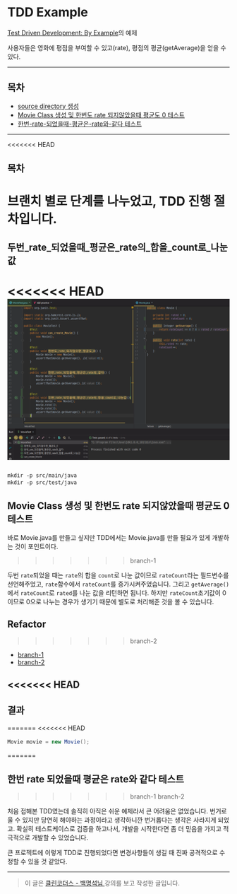 # TDD Example

[Test Driven Development: By Example](https://www.amazon.com/Test-Driven-Development-Kent-Beck/dp/0321146530)의 예제

사용자들은 영화에 평점을 부여할 수 있고(rate), 평점의 평균(getAverage)을 얻을 수 있다.

---
## 목차
- [source directory 생성](#source-directory-생성)
- [Movie Class 생성 및 한번도 rate 되지않았을때 평균도 0 테스트](#Movie-Class-생성-및-한번도-rate-되지않았을때-평균도-0-테스트)
- [한번-rate-되었을때-평균은-rate와-같다 테스트](#한번-rate-되었을때-평균은-rate와-같다-테스트)

---

<<<<<<< HEAD
## 목차
브랜치 별로 단계를 나누었고, TDD 진행 절차입니다.
=======
## 두번_rate_되었을때_평균은_rate의_합을_count로_나눈값

<<<<<<< HEAD
![branch-2](assets/branch_2.png)
=======
```language
mkdir -p src/main/java
mkdir -p src/test/java
```

## Movie Class 생성 및 한번도 rate 되지않았을때 평균도 0 테스트
바로 Movie.java를 만들고 싶지만 TDD에서는 Movie.java를 만들 필요가 있게 개발하는 것이 포인트이다.
>>>>>>> branch-1

두번 ```rate```되었을 때는 ```rate```의 합을 ```count```로 나눈 값이므로 ```rateCount```라는 필드변수를 선언해주었고, ```rate```함수에서 ```rateCount```를 증가시켜주었습니다. 그리고 ```getAverage()```에서 ```rateCount```로 ```rated```를 나눈 값을 리턴하면 됩니다. 하지만 ```rateCount```초기값이 0이므로 0으로 나누는 경우가 생기기 때문에 별도로 처리해준 것을 볼 수 있습니다.

## Refactor
>>>>>>> branch-2

- [branch-1](https://github.com/GGomi/TDD_Practice/tree/branch-1)
- [branch-2](https://github.com/GGomi/TDD_Practice/tree/branch-2)

<<<<<<< HEAD
---
## 결과
=======
<<<<<<< HEAD
```java
Movie movie = new Movie();
```
=======
## 한번 rate 되었을때 평균은 rate와 같다 테스트
>>>>>>> branch-1
>>>>>>> branch-2

처음 접해본 TDD였는데 솔직히 아직은 쉬운 예제라서 큰 어려움은 없었습니다.
번거로울 수 있지만 당연히 해야하는 과정이라고 생각하니깐 번거롭다는 생각은 사라지게 되었고. 확실히 테스트케이스로 검증을 하고나서, 개발을 시작한다면 좀 더 믿음을 가지고 적극적으로 개발할 수 있었습니다.

큰 프로젝트에 이렇게 TDD로 진행되었다면 변경사항들이 생길 때 진짜 공격적으로 수정할 수 있을 것 같았다.

---
> 이 글은 [ 클린코더스 - 백명석님 ](https://www.youtube.com/user/codetemplate/videos) 강의를 보고 작성한 글입니다.
